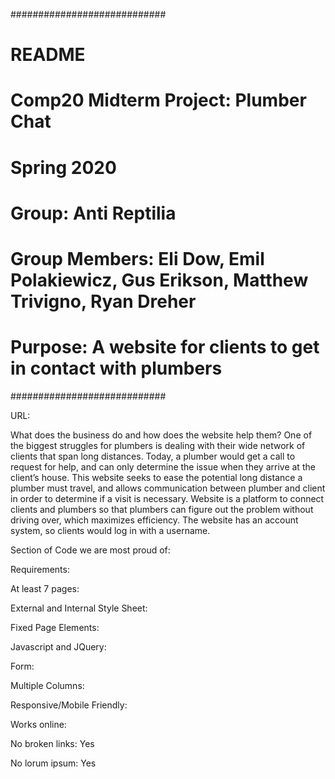 ############################
# README
# Comp20 Midterm Project: Plumber Chat
# Spring 2020
# Group: Anti Reptilia
# Group Members: Eli Dow, Emil Polakiewicz, Gus Erikson, Matthew Trivigno, Ryan Dreher
# Purpose: A website for clients to get in contact with plumbers
############################

URL: 


What does the business do and how does the website help them?
  One of the biggest struggles for plumbers is dealing with their wide network of clients that span long distances. Today, a 
  plumber would get a call to request for help, and can only determine the issue when they arrive at the client’s house. This 
  website seeks to ease the potential long distance a plumber must travel, and allows communication between plumber and client 
  in order to determine if a visit is necessary. Website is a platform to connect clients and plumbers so that plumbers can 
  figure out the problem without driving over, which maximizes efficiency. The website has an account system, so clients would 
  log in with a username.
  
Section of Code we are most proud of:



Requirements:

At least 7 pages:

External and Internal Style Sheet:
  
Fixed Page Elements:

Javascript and JQuery:

Form:

Multiple Columns:

Responsive/Mobile Friendly:

Works online:

No broken links: Yes

No lorum ipsum: Yes

